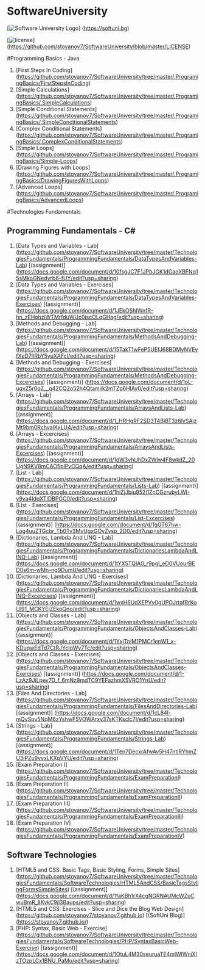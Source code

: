# SoftwareUniversity

[![Software University Logo](http://innovationstarterbox.bg/wp-content/uploads/2016/05/Softuni_logo_trasparent.png)] (https://softuni.bg)

[![license](https://img.shields.io/github/license/mashape/apistatus.svg?maxAge=2592000)] (https://github.com/stoyanov7/SoftwareUniversity/blob/master/LICENSE)

#Programming Basics - Java
1. [First Steps In Coding] (https://github.com/stoyanov7/SoftwareUniversity/tree/master/.ProgramingBasics/FirstStepsInCoding)
2. [Simple Calculations] (https://github.com/stoyanov7/SoftwareUniversity/tree/master/.ProgramingBasics/.SimpleCalculations)
3. [Simple Conditional Statements] (https://github.com/stoyanov7/SoftwareUniversity/tree/master/.ProgramingBasics/.SimpleConditionalStatements)
4. [Complex Conditional Statements] (https://github.com/stoyanov7/SoftwareUniversity/tree/master/.ProgramingBasics/.ComplexConditionalStatements)
5. [Simple Loops] (https://github.com/stoyanov7/SoftwareUniversity/tree/master/.ProgramingBasics/Simple-Loops)
6. [Drawing Figures with Loops] (https://github.com/stoyanov7/SoftwareUniversity/tree/master/.ProgramingBasics/DrawingFiguresWithLoops)
7. [Advanced Loops] (https://github.com/stoyanov7/SoftwareUniversity/tree/master/.ProgramingBasics/AdvancedLoops)

#Technologies Fundamentals
## Programming Fundamentals - C# 
1. [Data Types and Variables - Lab] (https://github.com/stoyanov7/SoftwareUniversity/tree/master/TechnologiesFundamentals/ProgrammingFundamentals/DataTypesAndVariables-Lab) [(assignment)] (https://docs.google.com/document/d/10fsgJC7F1JPbJGK1dGaoXBFNq15sMkoGNedyrb6-fUY/edit?usp=sharing)
2. [Data Types and Variables - Exercises] (https://github.com/stoyanov7/SoftwareUniversity/tree/master/TechnologiesFundamentals/ProgrammingFundamentals/DataTypesAndVariables-Exercises) [(assignment)] (https://docs.google.com/document/d/1JEkOShIWnfR-hn_zEHohziWTMrfduWUc0jscOLqGHag/edit?usp=sharing)
3. [Methods and Debugging - Lab] (https://github.com/stoyanov7/SoftwareUniversity/tree/master/TechnologiesFundamentals/ProgrammingFundamentals/MethodsAndDebugging-Lab) [(assignment)] (https://docs.google.com/document/d/15TakT1wFeP5UEfJ68BDMyNVEyfXeD7IIRbY5yuXAFcI/edit?usp=sharing)
4. [Methods and Debugging - Exercises] (https://github.com/stoyanov7/SoftwareUniversity/tree/master/TechnologiesFundamentals/ProgrammingFundamentals/MethodsAndDebugging-Excercises) [(assignment)] (https://docs.google.com/document/d/1oL-uqvZ5r0qZ__q42CQ2o52h4Qtamiik2mTZp6HIAy0/edit?usp=sharing)
5. [Arrays - Lab] (https://github.com/stoyanov7/SoftwareUniversity/tree/master/TechnologiesFundamentals/ProgrammingFundamentals/ArraysAndLists-Lab) [(assignment)] (https://docs.google.com/document/d/1_HRHgRF2SD3T4BjBT3z6lvSAjzMt9bm0RchvaIKxLU4/edit?usp=sharing)
6. [Arrays - Excercises] (https://github.com/stoyanov7/SoftwareUniversity/tree/master/TechnologiesFundamentals/ProgrammingFundamentals/ArraysAndLists-Excercises) [(assignment)] (https://docs.google.com/document/d/1dW3vhUhDxZWlw4F8wkdZ_20UgN9KV8mCAO5plPvCQqA/edit?usp=sharing)
7. [List - Lab] (https://github.com/stoyanov7/SoftwareUniversity/tree/master/TechnologiesFundamentals/ProgrammingFundamentals/Lists-Lab) [(assignment)] (https://docs.google.com/document/d/1hiZjJbiu952j1ZnCGzrubyLWI-v9va4IdqXTIDBPGC0/edit?usp=sharing)
8. [List - Exercises] (https://github.com/stoyanov7/SoftwareUniversity/tree/master/TechnologiesFundamentals/ProgrammingFundamentals/List-Excercises) [(assignment)] (https://docs.google.com/document/d/1gGT67hw-Log4uuZTGcbr_Tb0Tv3MvUgxGOvZysp_2D0/edit?usp=sharing)
9. [Dictionaries, Lambda And LINQ - Lab] (https://github.com/stoyanov7/SoftwareUniversity/tree/master/TechnologiesFundamentals/ProgrammingFundamentals/DictionariesLambdaAndLINQ-Lab) [(assignment)] (https://docs.google.com/document/d/1tYX5TQIA0_r9pgI_eD0VUourBED0s6m-wMn-ng9DumU/edit?usp=sharing)
10. [Dictionaries, Lambda And LINQ - Exercises] (https://github.com/stoyanov7/SoftwareUniversity/tree/master/TechnologiesFundamentals/ProgrammingFundamentals/DictionariesLambdaAndLINQ-Excercises) [(assignment)] (https://docs.google.com/document/d/1wxH6UdXEPVy0gUPOJrtafRrKoUl91_MCKYEjZEkoQno/edit?usp=sharing)
11. [Objects and Classes - Lab] (https://github.com/stoyanov7/SoftwareUniversity/tree/master/TechnologiesFundamentals/ProgrammingFundamentals/ObjectsAndClasses-Lab) [(assignment)] (https://docs.google.com/document/d/1YxjTnIM1PMCr1epW1_x-KDuqwEdTd7CtRJYclqWy7Tc/edit?usp=sharing)
12. [Objects and Classes - Exercises] (https://github.com/stoyanov7/SoftwareUniversity/tree/master/TechnologiesFundamentals/ProgrammingFundamentals/ObjectsAndClasses-Exercises) [(assignment)] (https://docs.google.com/document/d/1-LzAz9JiLpey7D_f_6mNz9mdTC9YEFazhmX5VRO1YnU/edit?usp=sharing)
13. [Files And Directories - Lab] (https://github.com/stoyanov7/SoftwareUniversity/tree/master/TechnologiesFundamentals/ProgrammingFundamentals/FilesAndDirectories-Lab) [(assignment)] (https://docs.google.com/document/d/1cL84l-mQvSpv5NqM6zYshwF5VOWArxy37sKTKsclc7I/edit?usp=sharing)
14. [Strings - Lab] (https://github.com/stoyanov7/SoftwareUniversity/tree/master/TechnologiesFundamentals/ProgrammingFundamentals/Strings-Lab) [(assignment)] (https://docs.google.com/document/d/1Ten7DecxrAfwAv5H47ntjRYhmZU3iPZu9vyxLKXgVYU/edit?usp=sharing)
15. [Exam Preparation I] (https://github.com/stoyanov7/SoftwareUniversity/tree/master/TechnologiesFundamentals/ProgrammingFundamentals/ExamPreparationI)
16. [Exam Preparation II] (https://github.com/stoyanov7/SoftwareUniversity/tree/master/TechnologiesFundamentals/ProgrammingFundamentals/ExamPreparationII)
17. [Exam Preparation III] (https://github.com/stoyanov7/SoftwareUniversity/tree/master/TechnologiesFundamentals/ProgrammingFundamentals/ExamPreparationIII)
18. [Exam Preparation IV] (https://github.com/stoyanov7/SoftwareUniversity/tree/master/TechnologiesFundamentals/ProgrammingFundamentals/ExamPreparationIV)

## Software Technologies
1. [HTML5 and CSS: Basic Tags, Basic Styling, Forms, Simple Sites] (https://github.com/stoyanov7/SoftwareUniversity/tree/master/TechnologiesFundamentals/SoftwareTechnologies/HTML5AndCSS/BasicTagsStylingFormsSimpleSites) [(assignment)] (https://docs.google.com/document/d/1faKBh1rX4cgNGRNAUMcWZuCwuBmR_8KvkC9jl3Baups/edit?usp=sharing)
2. [HTML5 and CSS: Exercises - Slice and Dice the Blog Web Design] (https://github.com/stoyanov7/stoyanov7.github.io) [(SoftUni Blog)] (https://stoyanov7.github.io/)
3. [PHP: Syntax, Basic Web - Exercise] (https://github.com/stoyanov7/SoftwareUniversity/tree/master/TechnologiesFundamentals/SoftwareTechnologies/PHP/SyntaxBasicWeb-Exercise) [(assignment)] (https://docs.google.com/document/d/1OtuL4M30seuruaTE4mlWIWnjXlzTOzpLCx1BNU_PaMo/edit?usp=sharing)

